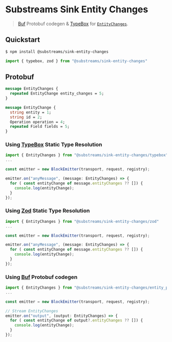 # Substreams Sink Entity Changes

> [Buf](https://buf.build/) Protobuf codegen & [TypeBox](https://github.com/sinclairzx81/typebox) for [`EntityChanges`](https://github.com/streamingfast/substreams-sink-entity-changes).

## Quickstart

```bash
$ npm install @substreams/sink-entity-changes
```

```typescript
import { typebox, zod } from "@substreams/sink-entity-changes"
```

## Protobuf

```proto
message EntityChanges {
  repeated EntityChange entity_changes = 5;
}

message EntityChange {
  string entity = 1;
  string id = 2;
  Operation operation = 4;
  repeated Field fields = 5;
}
```

### Using [TypeBox](https://github.com/sinclairzx81/typebox) Static Type Resolution

```typescript
import { EntityChanges } from "@substreams/sink-entity-changes/typebox"
...

const emitter = new BlockEmitter(transport, request, registry);

emitter.on("anyMessage", (message: EntityChanges) => {
  for ( const entityChange of message.entityChanges ?? []) {
    console.log(entityChange);
  }
});
```

### Using [Zod](https://github.com/colinhacks/zod) Static Type Resolution

```typescript
import { EntityChanges } from "@substreams/sink-entity-changes/zod"
...

const emitter = new BlockEmitter(transport, request, registry);

emitter.on("anyMessage", (message: EntityChanges) => {
  for ( const entityChange of message.entityChanges ?? []) {
    console.log(entityChange);
  }
});
```

### Using [Buf](https://github.com/bufbuild/protobuf-es) Protobuf codegen

```typescript
import { EntityChanges } from "@substreams/sink-entity-changes/entity_pb"
...

const emitter = new BlockEmitter(transport, request, registry);

// Stream EntityChanges
emitter.on("output", (output: EntityChanges) => {
  for ( const entityChange of output?.entityChanges ?? []) {
    console.log(entityChange);
  }
});
```